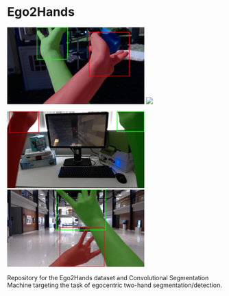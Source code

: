 # Ego2Hands

<img src="imgs/00198_gt_vis_seq2.png" width="320">    <img src="00198_gt_vis_seq4.png" width="320">

<img src="imgs/00198_gt_vis_seq5.png" width="320">    <img src="imgs/00198_gt_vis_seq7.png" width="320">

Repository for the Ego2Hands dataset and Convolutional Segmentation Machine targeting the task of egocentric two-hand segmentation/detection.


